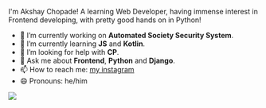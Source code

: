 

I'm Akshay Chopade! A learning Web Developer, having immense interest in Frontend developing, with pretty good hands on in Python!

- 🔭 I’m currently working on <b>Automated Society Security System</b>.
- 🌱 I’m currently learning <b>JS</b> and <b>Kotlin</b>.
- 🤔 I’m looking for help with <b>CP</b>.
- 💬 Ask me about <b>Frontend</b>, <b>Python</b> and <b>Django</b>.
- 📫 How to reach me: <a href="https://www.instagram.com/akshay.chopade2/">my instagram</a>
- 😄 Pronouns: he/him
<img src="https://github-readme-stats.vercel.app/api?username=akshay399&&show_icons=true&title_color=ffffff&icon_color=bb2acf&text_color=daf7dc&bg_color=151515">

